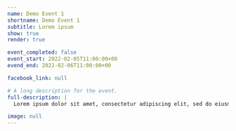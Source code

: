 ```yaml
---
name: Demo Event 1
shortname: Demo Event 1
subtitle: Lorem ipsum
show: true
render: true

event_completed: false
event_start: 2022-02-05T11:00:00+00
evend_end: 2022-02-06T11:00:00+00

facebook_link: null

# A long description for the event.
full-description: |
  Lorem ipsum dolor sit amet, consectetur adipiscing elit, sed do eiusmod tempor incididunt ut labore et dolore magna aliqua. Ut enim ad minim veniam, quis nostrud exercitation ullamco laboris nisi ut aliquip ex ea commodo consequat.

image: null
---
```

